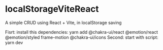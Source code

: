 # localStorageViteReact
A simple CRUD using React + Vite, in localStorage saving

Fisrt:
install this dependencies: yarn add @chakra-ui/react @emotion/react @emotion/styled frame-motion @chakra-ui/icons
Second:
start with script: yarn dev
